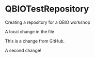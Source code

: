 # QBIOTestRepository
Creating a repository for a QBIO workshop

A local change in the file

This is a change from GitHub.

A second change!
